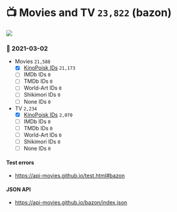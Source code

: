 # :tv: Movies and TV `23,822` (bazon)

<a href="https://API-Movies.github.io"><img src="https://API-Movies.github.io/banner.png?cache"></a>

### :date: 2021-03-02
- Movies `21,588`
  - [x] <a href="https://API-Movies.github.io/bazon/movie_kinopoisk_ids.json">KinoPoisk IDs</a> `21,173`
  - [ ] IMDb IDs `0`
  - [ ] TMDb IDs `0`
  - [ ] World-Art IDs `0`
  - [ ] Shikimori IDs `0`
  - [ ] None IDs `0`
- TV `2,234`
  - [x] <a href="https://API-Movies.github.io/bazon/tv_kinopoisk_ids.json">KinoPoisk IDs</a> `2,070`
  - [ ] IMDb IDs `0`
  - [ ] TMDb IDs `0`
  - [ ] World-Art IDs `0`
  - [ ] Shikimori IDs `0`
  - [ ] None IDs `0`
#### Test errors
- <a href='https://api-movies.github.io/test.html#bazon'>https://api-movies.github.io/test.html#bazon</a>
#### JSON API
- <a href='https://api-movies.github.io/bazon/index.json'>https://api-movies.github.io/bazon/index.json</a>
